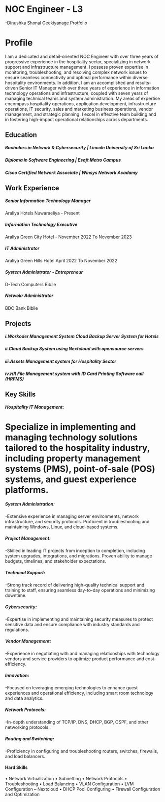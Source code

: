 # NOC Engineer - L3
-Dinushka Shonal Geekiyanage Protfolio
# Profile
I am a dedicated and detail-oriented NOC Engineer with over three years of progressive experience in the hospitality sector, specializing in network support and infrastructure management. I possess proven expertise in monitoring, troubleshooting, and resolving complex network issues to ensure seamless connectivity and optimal performance within diverse hospitality environments.
In addition, I am an accomplished and results-driven Senior IT Manager with over three years of experience in information technology operations and infrastructure, coupled with seven years of managing technical teams and system administration. My areas of expertise encompass hospitality operations, application development, infrastructure operations, IT security, sales and marketing business operations, vendor management, and strategic planning. I excel in effective team building and in fostering high-impact operational relationships across departments.

## Education
##### Bachalors in Network & Cybersecurity | Lincoln University of Sri Lanka
##### Diploma in Software Engineering | Esoft Metro Campus
##### Cisco Certified Network Associate | Winsys Network Acadamy

## Work Experience
##### Senior Information Technology Manager
Araliya Hotels Nuwaraeliya - Present
##### Information Technology Executive
Araliya Green City Hotel - November 2022 To November 2023
##### IT Administrator
Araliya Green Hills Hotel April 2022 To November 2022
##### System Administrator - Entrepreneur
D-Tech Computers Bibile
##### Netwokr Administrator
BDC Bank Bibile


## Projects
##### i.Workoder Management System Cloud Backup Server System for Hotels 
##### ii.Cloud Backup System using Nextcloud with opensource servers
##### iii.Assets Management system for Hospitality Sector
##### iv.HR File Management system with ID Card Printing Software call (HRFMS)

## Key Skills

##### Hospitality IT Management:
# Specialize in implementing and managing technology solutions tailored to the hospitality industry, including property management systems (PMS), point-of-sale (POS) systems, and guest experience platforms.
##### System Administration:
-Extensive experience in managing server environments, network infrastructure, and security protocols. Proficient in troubleshooting and maintaining Windows, Linux, and cloud-based systems.
##### Project Management:
-Skilled in leading IT projects from inception to completion, including system upgrades, integrations, and migrations. Proven ability to manage budgets, timelines, and stakeholder expectations.
##### Technical Support:
-Strong track record of delivering high-quality technical support and training to staff, ensuring seamless day-to-day operations and minimizing downtime.
##### Cybersecurity:
-Expertise in implementing and maintaining security measures to protect sensitive data and ensure compliance with industry standards and regulations.
##### Vendor Management:
-Experience in negotiating with and managing relationships with technology vendors and service providers to optimize product performance and cost-efficiency.
##### Innovation:
-Focused on leveraging emerging technologies to enhance guest experiences and operational efficiency, including smart room technology and data analytics.
##### Network Protocols:
-In-depth understanding of TCP/IP, DNS, DHCP, BGP, OSPF, and other networking protocols.
##### Routing and Switching:
-Proficiency in configuring and troubleshooting routers, switches, firewalls, and load balancers.

#### Hard Skills
•	Network Virtualization
•	Subnetting
•	Network Protocols
•	Troubleshooting
•	Load Balancing
•	VLAN Configuration
•	LVM Configuration – Nextcloud
•	DHCP Pool Configuring
•	Firewall Configuration and Optimization

